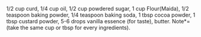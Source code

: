 1/2 cup curd, 1/4 cup oil, 1/2 cup powdered sugar, 1 cup Flour(Maida), 1/2 teaspoon baking powder, 1/4 teaspoon baking soda, 
1 tbsp cocoa powder, 1 tbsp custard powder, 5-6 drops vanilla essence (for taste), butter.
Note*=(take the same cup or tbsp for every ingredients).